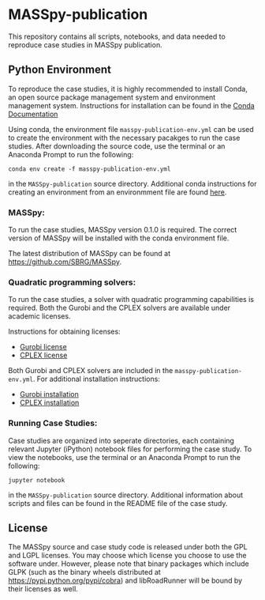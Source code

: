 # MASSpy-publication
This repository contains all scripts, notebooks, and data needed to reproduce case studies in MASSpy publication.


## Python Environment
To reproduce the case studies, it is highly recommended to install Conda, an open source package management system and environment management system. Instructions for installation can be found in the [Conda Documentation](https://docs.conda.io/en/latest/miniconda.html)

Using conda, the environment file `masspy-publication-env.yml` can be used to create the environment with the necessary pacakges to run the case studies. After downloading the source code, use the terminal or an Anaconda Prompt to run the following:

    conda env create -f masspy-publication-env.yml

in the `MASSpy-publication` source directory. Additional conda instructions for creating an environment from an environmment file are found [here](https://docs.conda.io/projects/conda/en/latest/user-guide/tasks/manage-environments.html#creating-an-environment-from-an-environment-yml-file).

### MASSpy:
To run the case studies, MASSpy version 0.1.0 is required. The correct version of MASSpy will be installed with the conda environment file. 

The latest distribution of MASSpy can be found at https://github.com/SBRG/MASSpy. 

### Quadratic programming solvers:

To run the case studies, a solver with quadratic programming capabilities is required. Both the Gurobi and the CPLEX solvers are available under academic licenses.


Instructions for obtaining licenses:
* [Gurobi license](https://www.gurobi.com/academia/academic-program-and-licenses/)
* [CPLEX license](https://www.ibm.com/academic/home)

Both Gurobi and CPLEX solvers are included in the `masspy-publication-env.yml`. For additional installation instructions:
* [Gurobi installation](https://www.gurobi.com/documentation/9.0/quickstart_mac/ins_the_anaconda_python_di.html)
* [CPLEX installation](https://developer.ibm.com/docloud/blog/2017/01/23/cplex-python-now-available-anaconda-cloud/)

### Running Case Studies:

Case studies are organized into seperate directories, each containing relevant Jupyter (iPython) notebook files for performing the case study. To view the notebooks, use the terminal or an Anaconda Prompt to run the following:

    jupyter notebook

in the `MASSpy-publication` source directory. Additional information about scripts and files can be found in the README file of the case study.

## License
The MASSpy source and case study code is released under both the GPL and LGPL licenses. You may choose which license you choose to use the software under. However, please note that binary packages which include GLPK (such as the binary wheels distributed at https://pypi.python.org/pypi/cobra) and libRoadRunner will be bound by their licenses as well.

